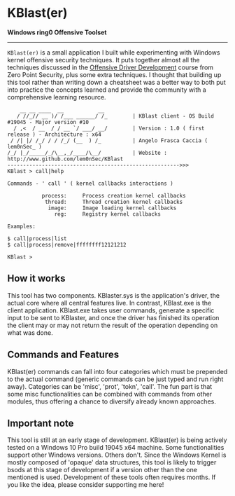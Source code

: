 # KBlast\(er\)
**Windows ring0 Offensive Toolset**

-----------------------------------------------------------------------------------------------------------------------------------------------------------------
`KBlast(er)` is a small application I built while experimenting with Windows kernel offensive security techniques. It puts together almost all the techniques discussed in the [Offensive Driver Development](https://training.zeropointsecurity.co.uk/courses/offensive-driver-development) course from Zero Point Security, plus some extra techniques. I thought that building up this tool rather than writing down a cheatsheet was a better way to both put into practice the concepts learned and provide the community with a comprehensive learning resource.

```
    __ __ ____  __           __
   / //_// __ )/ /___ ______/ /_        | KBlast client - OS Build #19045 - Major version #10
  / ,<  / __  / / __ `/ ___/ __/        | Version : 1.0 ( first release ) - Architecture : x64
 / /| |/ /_/ / / /_/ (__  ) /_          | Angelo Frasca Caccia ( lem0nSec_ )
/_/ |_/_____/_/\__,_/____/\__/          | Website : http://www.github.com/lem0nSec/KBlast
------------------------------------------------------->>>
KBlast > call|help

Commands - ' call ' ( kernel callbacks interactions )

           process:     Process creation kernel callbacks
            thread:     Thread creation kernel callbacks
             image:     Image loading kernel callbacks
               reg:     Registry kernel callbacks

Examples:

$ call|process|list
$ call|process|remove|ffffffff12121212

KBlast >
```
## How it works
This tool has two components. KBlaster.sys is the application's driver, the actual core where all central features live. In contrast, KBlast.exe is the client application. KBlast.exe takes user commands, generate a specific input to be sent to KBlaster, and once the driver has finished its operation the client may or may not return the result of the operation depending on what was done.

## Commands and Features
KBlast\(er\) commands can fall into four categories which must be prepended to the actual command (generic commands can be just typed and run right away). Categories can be 'misc', 'prot', 'tokn', 'call'. The fun part is that some misc functionalities can be combined with commands from other modules, thus offering a chance to diversify already known approaches.


## Important note
This tool is still at an early stage of development. KBlast(er) is being actively tested on a Windows 10 Pro build 19045 x64 machine. Some functionalities support other Windows versions. Others don't. Since the Windows Kernel is mostly composed of 'opaque' data structures, this tool is likely to trigger bsods at this stage of development if a version other than the one mentioned is used. Development of these tools often requires months. If you like the idea, please consider supporting me here! 
